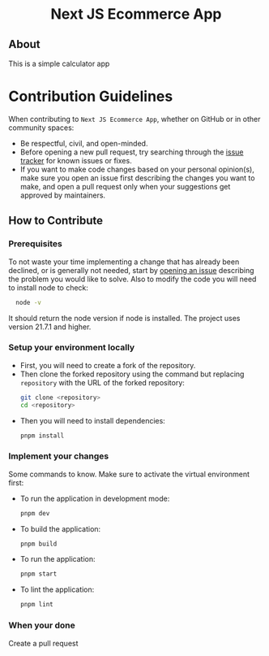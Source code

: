 <div align="center">

# Next JS Ecommerce App

</div>

## About
This is a simple calculator app

# Contribution Guidelines

When contributing to `Next JS Ecommerce App`, whether on GitHub or in other community spaces:

- Be respectful, civil, and open-minded.
- Before opening a new pull request, try searching through the [issue tracker](https://github.com/IBK2024/next-js-ecommerce-app/issues) for known issues or fixes.
- If you want to make code changes based on your personal opinion(s), make sure you open an issue first describing the changes you want to make, and open a pull request only when your suggestions get approved by maintainers.

## How to Contribute

### Prerequisites

To not waste your time implementing a change that has already been declined, or is generally not needed, start by [opening an issue](https://github.com/IBK2024/next-js-ecommerce-app/issues/new/choose) describing the problem you would like to solve.
Also to modify the code you will need to install node to check:
```bash
  node -v
```
It should return the node version if node is installed. The project uses version 21.7.1 and higher.

### Setup your environment locally
- First, you will need to create a fork of the repository.
- Then clone the forked repository using the command but replacing `repository` with the URL of the forked repository:
  ```bash
  git clone <repository>
  cd <repository>
  ```
- Then you will need to install dependencies:
  ```bash
  pnpm install
  ```

### Implement your changes
Some commands to know. Make sure to activate the virtual environment first:
- To run the application in development mode:
  ```bash
  pnpm dev
  ```
- To build the application:
  ```bash
  pnpm build
  ```
- To run the application:
  ```bash
  pnpm start
  ```
- To lint the application:
  ```bash
  pnpm lint
  ```

### When your done
Create a pull request